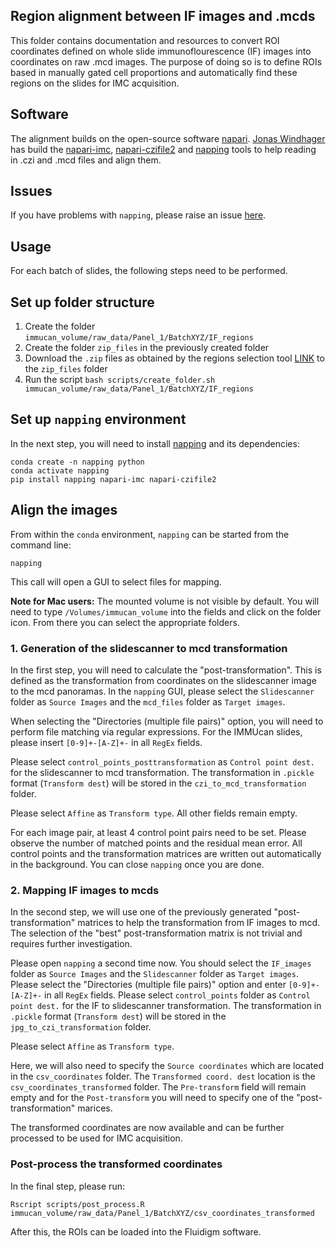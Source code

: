 ## Region alignment between IF images and .mcds

This folder contains documentation and resources to convert ROI coordinates defined on whole slide immunoflourescence (IF) images into coordinates on raw .mcd images.
The purpose of doing so is to define ROIs based in manually gated cell proportions and automatically find these regions on the slides for IMC acquisition.

## Software

The alignment builds on the open-source software [napari](https://napari.org/).
[Jonas Windhager](https://github.com/jwindhager) has build the [napari-imc](https://github.com/BodenmillerGroup/napari-imc), [napari-czifile2](https://github.com/BodenmillerGroup/napari-czifile2) and [napping](https://github.com/BodenmillerGroup/napping) tools to help reading in .czi and .mcd files and align them.

## Issues

If you have problems with `napping`, please raise an issue [here](https://github.com/BodenmillerGroup/napping/issues).

## Usage

For each batch of slides, the following steps need to be performed.

## Set up folder structure

1. Create the folder `immucan_volume/raw_data/Panel_1/BatchXYZ/IF_regions`
2. Create the folder `zip_files` in the previously created folder
3. Download the `.zip` files as obtained by the regions selection tool [LINK]() to the `zip_files` folder
4. Run the script `bash scripts/create_folder.sh immucan_volume/raw_data/Panel_1/BatchXYZ/IF_regions`

## Set up `napping` environment

In the next step, you will need to install [napping](https://github.com/BodenmillerGroup/napping) and its dependencies:

```
conda create -n napping python
conda activate napping
pip install napping napari-imc napari-czifile2
```

## Align the images

From within the `conda` environment, `napping` can be started from the command line:

```
napping
```

This call will open a GUI to select files for mapping.

**Note for Mac users:** The mounted volume is not visible by default. 
You will need to type `/Volumes/immucan_volume` into the fields and click on the folder icon.
From there you can select the appropriate folders.

### 1. Generation of the slidescanner to mcd transformation

In the first step, you will need to calculate the "post-transformation". 
This is defined as the transformation from coordinates on the slidescanner image to the mcd panoramas.
In the `napping` GUI, please select the `Slidescanner` folder as `Source Images` and the `mcd_files` folder as `Target images`.

When selecting the "Directories (multiple file pairs)" option, you will need to perform file matching via regular expressions.
For the IMMUcan slides, please insert `[0-9]+-[A-Z]+-` in all `RegEx` fields.

Please select `control_points_posttransformation` as `Control point dest.` for the slidescanner to mcd transformation. The transformation in `.pickle` format (`Transform dest`) will be stored in the `czi_to_mcd_transformation` folder. 

Please select `Affine` as `Transform type`. All other fields remain empty.

For each image pair, at least 4 control point pairs need to be set. Please observe the number of matched points and the residual mean error.
All control points and the transformation matrices are written out automatically in the background.
You can close `napping` once you are done.

### 2. Mapping IF images to mcds

In the second step, we will use one of the previously generated "post-transformation" matrices to help the transformation from IF images to mcd.
The selection of the "best" post-transformation matrix is not trivial and requires further investigation.

Please open `napping` a second time now. You should select the `IF_images` folder as `Source Images` and the `Slidescanner` folder as `Target images`.
Please select the "Directories (multiple file pairs)" option and enter `[0-9]+-[A-Z]+-` in all `RegEx` fields.
Please select `control_points` folder as `Control point dest.` for the IF to slidescanner transformation. The transformation in `.pickle` format (`Transform dest`) will be stored in the `jpg_to_czi_transformation` folder. 

Please select `Affine` as `Transform type`.

Here, we will also need to specify the `Source coordinates` which are located in the `csv_coordinates` folder. The `Transformed coord. dest` location is the `csv_coordinates_transformed` folder.
The `Pre-transform` field will remain empty and for the `Post-transform` you will need to specify one of the "post-transformation" marices.

The transformed coordinates are now available and can be further processed to be used for IMC acquisition.

### Post-process the transformed coordinates

In the final step, please run:

```
Rscript scripts/post_process.R immucan_volume/raw_data/Panel_1/BatchXYZ/csv_coordinates_transformed
```

After this, the ROIs can be loaded into the Fluidigm software.